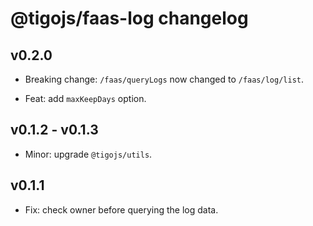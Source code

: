 # @tigojs/faas-log changelog

## v0.2.0

- Breaking change: `/faas/queryLogs` now changed to `/faas/log/list`.

- Feat: add `maxKeepDays` option.

## v0.1.2 - v0.1.3

- Minor: upgrade `@tigojs/utils`.

## v0.1.1

- Fix: check owner before querying the log data.
